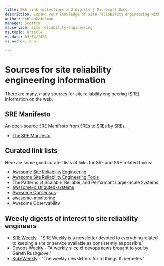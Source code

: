 ```yaml
---
title: SRE link collections and digests | Microsoft Docs
description: Expand your knowledge of site reliability engineering with these resources
author: dnblankedelman
manager: ScottCa
ms.service: site-reliability-engineering
ms.topic: article
ms.date: 09/14/2020
ms.author: dnb

---
```

# Sources for site reliability engineering information

There are many, many sources for site reliability engineering (SRE) information on the web.

## SRE Manifesto

An open-source SRE Manifesto from SREs to SREs by SREs.

* [The SRE Manifesto](https://www.sre-manifesto.org)

## Curated link lists

Here are some good curated lists of links for SRE and SRE-related topics:

* [Awesome Site Reliability Engineering](https://github.com/dastergon/awesome-sre)
* [Awesome Site Reliability Engineering Tools](https://github.com/SquadcastHub/awesome-sre-tools)
* [The Patterns of Scalable, Reliable, and Performant Large-Scale Systems](https://github.com/binhnguyennus/awesome-scalability)
* [awesome-distributed-systems](https://github.com/theanalyst/awesome-distributed-systems)
* [Awesome Consensus](https://github.com/dgryski/awesome-consensus)
* [awesome-monitoring](https://github.com/crazy-canux/awesome-monitoring)
* [Awesome Observability](https://github.com/adriannovegil/awesome-observability)

## Weekly digests of interest to site reliability engineers

* [SRE Weekly](https://sreweekly.com) - "SRE Weekly is a newsletter devoted to everything related to keeping a site or service available as consistently as possible."
* [Devops Weekly](https://www.devopsweekly.com) - "A weekly slice of devops news brought to you by Gareth Rushgrove."
* [KubeWeekly](https://kubeweekly.io) - "The weekly newsletters for all things Kubernetes."

